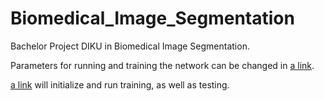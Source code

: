 # Biomedical_Image_Segmentation
Bachelor Project DIKU in Biomedical Image Segmentation. 

Parameters for running and training the network can be changed in [a link](https://github.com/oyvinkm/Biomedical_Image_Segmentation/blob/main/3D_Unet_Brain_MRI/run.py). 

[a link](https://github.com/oyvinkm/Biomedical_Image_Segmentation/blob/main/3D_Unet_Brain_MRI/run.py) will initialize and run training, as well as testing.
